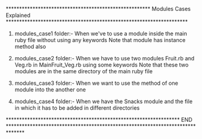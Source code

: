 ****************************************************** Modules Cases Explained ********************************************************************

1) modules_case1 folder:-
  When we've to use a module inside the main ruby file without using any keywords
  Note that module has instance method also 
  
2) modules_case2 folder:-
  When we have to use two modules Fruit.rb and Veg.rb in MainFruit_Veg.rb using some keywords
  Note that these two modules are in the same directory of the main ruby file
  
3) modules_case3 folder:-
  When we want to use the method of one module into the another one
  
4) modules_case4 folder:-
   When we have the Snacks module and the file in which it has to be added in different directories
   
 ***************************************************************** END ******************************************************************************
